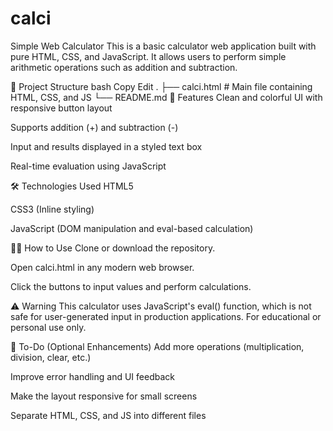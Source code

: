 # calci
Simple Web Calculator
This is a basic calculator web application built with pure HTML, CSS, and JavaScript. It allows users to perform simple arithmetic operations such as addition and subtraction.

📂 Project Structure
bash
Copy
Edit
.
├── calci.html       # Main file containing HTML, CSS, and JS
└── README.md
🚀 Features
Clean and colorful UI with responsive button layout

Supports addition (+) and subtraction (-)

Input and results displayed in a styled text box

Real-time evaluation using JavaScript

🛠️ Technologies Used
HTML5

CSS3 (Inline styling)

JavaScript (DOM manipulation and eval-based calculation)

🧑‍💻 How to Use
Clone or download the repository.

Open calci.html in any modern web browser.

Click the buttons to input values and perform calculations.

⚠️ Warning
This calculator uses JavaScript's eval() function, which is not safe for user-generated input in production applications. For educational or personal use only.

📌 To-Do (Optional Enhancements)
 Add more operations (multiplication, division, clear, etc.)

 Improve error handling and UI feedback

 Make the layout responsive for small screens

 Separate HTML, CSS, and JS into different files
